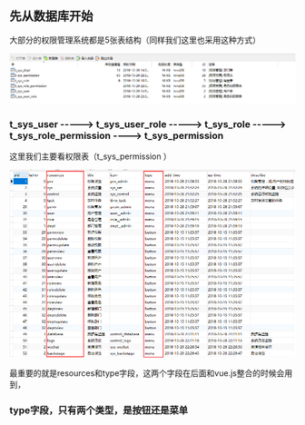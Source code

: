 
## 先从数据库开始

大部分的权限管理系统都是5张表结构（同样我们这里也采用这种方式）

![](../images/sql1030192411.png)

### **t_sys_user -----> t_sys_user_role  -----> t_sys_role -----> t_sys_role_permission ----> t_sys_permission**

这里我们主要看权限表（t_sys_permission ）

![](../images/20181030192809.png)

最重要的就是resources和type字段，这两个字段在后面和vue.js整合的时候会用到，

### type字段，只有两个类型，是按钮还是菜单
